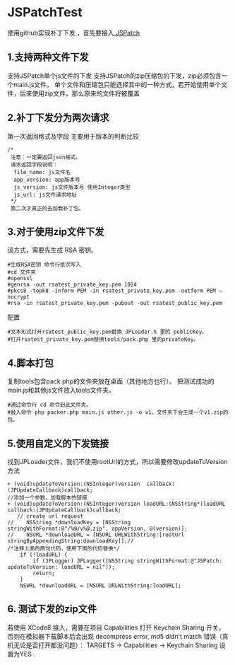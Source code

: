 # JSPatchTest
使用github实现补丁下发 ，首先要接入<a href = "https://github.com/bang590/JSPatch"> JSPatch </a>
## 1.支持两种文件下发
支持JSPatch单个js文件的下发
支持JSPatch的zip压缩包的下发，zip必须包含一个main.js文件。
单个文件和压缩包只能选择其中的一种方式。若开始使用单个文件，后来使用zip文件，那么原来的文件将被覆盖
## 2.补丁下发分为两次请求
第一次返回格式及字段
主要用于版本的判断比较
```
/*
 注意：一定要返回json格式。
 请求返回字段说明：
  file_name: js文件名
  app_version: app版本号
  js_version: js文件版本号 使用Integer类型
  js_url: js文件请求地址
 */
 第二次才真正的去加载补丁包。
 ```
 ## 3.对于使用zip文件下发
 该方式，需要先生成 RSA 密钥。
 ```
 #生成RSA密钥 命令行依次写入
#cd 文件夹
#openssl
#genrsa -out rsatest_private_key.pem 1024
#pkcs8 -topk8 -inform PEM -in rsatest_private_key.pem -outform PEM –nocrypt
#rsa -in rsatest_private_key.pem -pubout -out rsatest_public_key.pem
```
配置
```
#文本形式打开rsatest_public_key.pem替换 JPLoader.h 里的 publicKey。
#打开rsatest_private_key.pem替换tools/pack.php 里的privateKey。
```

## 4.脚本打包
复制tools包含pack.php的文件夹放在桌面（其他地方也行）。
把测试成功的main.js和其他js文件放入tools文件夹。
```
#通过命令行 cd 命令到此文件夹。
#敲入命令 php packer.php main.js other.js -o v1，文件夹下会生成一个v1.zip的包。
```
## 5.使用自定义的下发链接
找到JPLoader文件，我们不使用rootUrl的方式，所以需要修改updateToVersion方法
```
+ (void)updateToVersion:(NSInteger)version  callback:(JPUpdateCallback)callback;
//添加一个参数，加载脚本的链接
+ (void)updateToVersion:(NSInteger)version loadURL:(NSString*)loadURL callback:(JPUpdateCallback)callback;
   // create url request
//    NSString *downloadKey = [NSString stringWithFormat:@"/%@/v%@.zip", appVersion, @(version)];
//    NSURL *downloadURL = [NSURL URLWithString:[rootUrl stringByAppendingString:downloadKey]];//
/*注释上面的两句代码，使用下面的代码替换*/
    if (!loadURL) {
        if (JPLogger) JPLogger([NSString stringWithFormat:@"JSPatch: updateToVersion: loadURL = nil"]);
        return;
    }
    NSURL *downloadURL = [NSURL URLWithString:loadURL];
```
## 6. 测试下发的zip文件
若使用 XCode8 接入，需要在项目 Capabilities 打开 Keychain Sharing 开关，否则在模拟器下载脚本后会出现 decompress error, md5 didn't match 错误（真机无论是否打开都没问题）：
TARGETS -> Capabilities -> Keychain Sharing 设置为YES .
